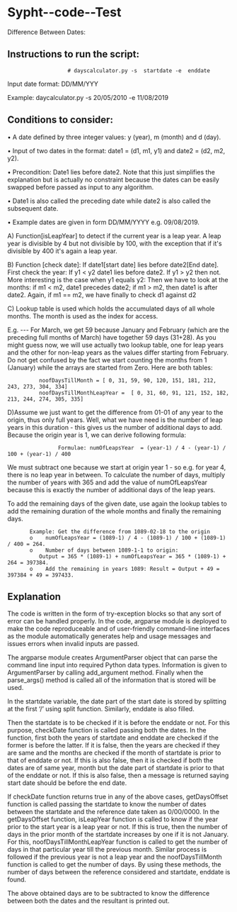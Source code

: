 # Sypht--code--Test

Difference Between Dates:

## Instructions to run the script:
                       
                       # dayscalculator.py -s  startdate -e  enddate

Input date format: DD/MM/YYY

Example: daycalculator.py -s 20/05/2010 -e 11/08/2019


## Conditions to consider:
             
• A date defined by three integer values: y (year), m (month) and d (day).

•	Input of two dates in the format: date1 = (d1, m1, y1) and date2 = (d2, m2, y2).

•	Precondition: Date1 lies before date2.
Note that this just simplifies the explanation but is actually no constraint because the dates can be easily swapped before passed as input to any algorithm.

•	Date1 is also called the preceding date while date2 is also called the subsequent date.

•	Example dates are given in form DD/MM/YYYY e.g.  09/08/2019.

 A) Function[isLeapYear] to detect if the current year is a leap year. A leap year is divisible by 4 but not divisible by 100, with the exception that if it's divisible by 400 it's again a leap year.


 B) Function [check date]:
If date1[start date] lies before date2[End date]. First check the year: If y1 < y2 date1 lies before date2. If y1 > y2 then not. More interesting is the case when y1 equals y2: Then we have to look at the months: if m1 < m2, date1 precedes date2; if m1 > m2, then date1 is after date2. Again, if m1 == m2, we have finally to check d1 against d2


 C) Lookup table is used which holds the accumulated days of all whole months. The month is used as the index for access. 

E.g. --- For March, we get 59 because January and February (which are the preceding full months of March) have together 59 days (31+28). As you might guess now, we will use actually two lookup table, one for leap years and the other for non-leap years as the values differ starting from February. Do not get confused by the fact we start counting the months from 1 (January) while the arrays are started from Zero. Here are both tables:

              noofDaysTillMonth = [ 0, 31, 59, 90, 120, 151, 181, 212, 243, 273, 304, 334]
              noofDaysTillMonthLeapYear =  [ 0, 31, 60, 91, 121, 152, 182, 213, 244, 274, 305, 335]


 D)Assume we just want to get the difference from 01-01 of any year to the origin, thus only full years. Well, what we have need is the number of leap years in this duration - this gives us the number of additional days to add. Because the origin year is 1, we can derive following formula:
                    
                    Formulae: numOfLeapsYear  = (year-1) / 4 - (year-1) / 100 + (year-1) / 400

We must subtract one because we start at origin year 1 - so e.g. for year 4, there is no leap year in between. To calculate the number of days, multiply the number of years with 365 and add the value of numOfLeapsYear because this is exactly the number of additional days of the leap years.

To add the remaining days of the given date, use again the lookup tables to add the remaining duration of the whole months and finally the remaining days.

           Example: Get the difference from 1089-02-18 to the origin
           o	numOfLeapsYear = (1089-1) / 4 - (1089-1) / 100 + (1089-1) / 400 = 264.
           o	Number of days between 1089-1-1 to origin: 
              Output = 365 * (1089-1) + numOfLeapsYear = 365 * (1089-1) + 264 = 397384.
           o	Add the remaining in years 1089: Result = Output + 49 = 397384 + 49 = 397433.



## Explanation

The code is written in the form of try-exception blocks so that any sort of error can be handled properly. In the code, argparse module is deployed to make the code reproduceable and of user-friendly command-line interfaces as the module automatically generates help and usage messages and issues errors when invalid inputs are passed.

The argparse module creates ArgumentParser object that can parse the command line input into required Python data types. Information is given to ArgumentParser by calling add_argument method. Finally when the parse_args() method is called all of the information that is stored will be used.



In the startdate variable, the date part of the start date is stored by splitting at the first ‘/’ using split function. Similarly, enddate is also filled.


Then the startdate is to be checked if it is before the enddate or not. For this purpose, checkDate function is called passing both the dates. In the function, first both the years of startdate and enddate are checked if the former is before the latter. If it is false, then the years are checked if they are same and the months are checked if the month of startdate is prior to that of enddate or not. If this is also false, then it is checked if both the dates are of same year, month but the date part of startdate is prior to that of the enddate or not. If this is also false, then a message is returned saying start date should be before the end date. 


If checkDate function returns true in any of the above cases, getDaysOffset function is called passing the startdate to know the number of dates between the startdate and the reference date taken as 0/00/0000. In the getDaysOffset function, isLeapYear function is called to know if the year prior to the start year is a leap year or not. If this is true, then the number of days in the prior month of the startdate increases by one if it is not January. For this, noofDaysTillMonthLeapYear function is called to get the number of days in that particular year till the previous month. Similar process is followed if the previous year is not a leap year and the noofDaysTillMonth function is called to get the number of days. By using these methods, the number of days between the reference considered and startdate, enddate is found.


The above obtained days are to be subtracted to know the difference between both the dates and the resultant is printed out.


